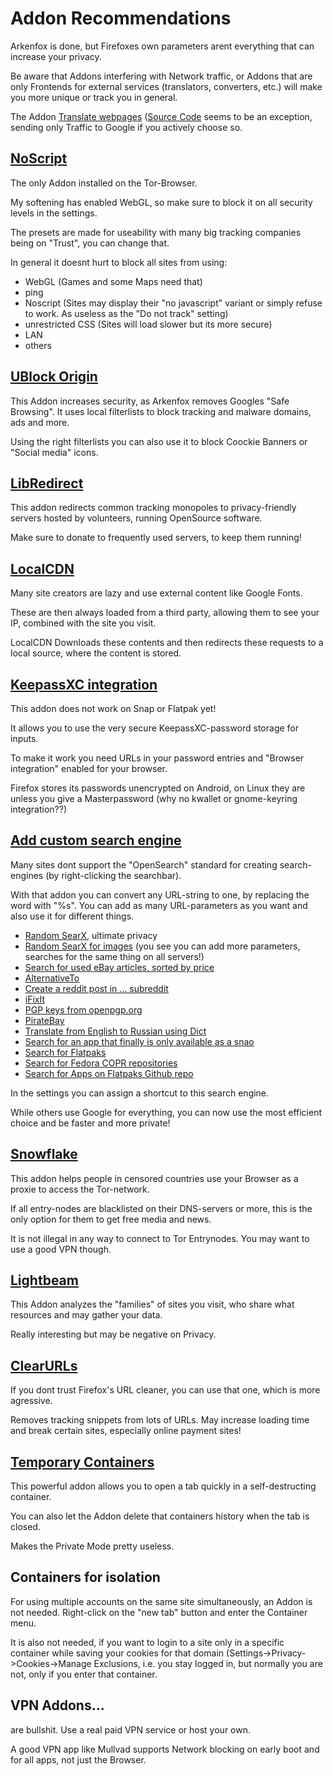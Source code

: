 # Addon Recommendations

Arkenfox is done, but Firefoxes own parameters arent everything that can increase your privacy.

Be aware that Addons interfering with Network traffic, or Addons that are only Frontends for external services (translators, converters, etc.) will make you more unique or track you in general.

The Addon [Translate webpages](https://addons.mozilla.org/en-US/firefox/addon/traduzir-paginas-web/) ([Source Code](https://github.com/FilipePS/Traduzir-paginas-web) seems to be an exception, sending only Traffic to Google if you actively choose so.

## [NoScript](https://addons.mozilla.org/en-US/firefox/addon/noscript/)
The only Addon installed on the Tor-Browser.

My softening has enabled WebGL, so make sure to block it on all security levels in the settings.

The presets are made for useability with many big tracking companies being on "Trust", you can change that.

In general it doesnt hurt to block all sites from using:

- WebGL (Games and some Maps need that)
- ping
- Noscript (Sites may display their "no javascript" variant or simply refuse to work. As useless as the "Do not track" setting)
- unrestricted CSS (Sites will load slower but its more secure)
- LAN
- others


## [UBlock Origin](https://addons.mozilla.org/en-US/firefox/addon/ublock-origin)
This Addon increases security, as Arkenfox removes Googles "Safe Browsing". It uses local filterlists to block tracking and malware domains, ads and more.

Using the right filterlists you can also use it to block Coockie Banners or "Social media" icons.

## [LibRedirect](https://addons.mozilla.org/en-US/firefox/addon/libredirect/)
This addon redirects common tracking monopoles to privacy-friendly servers hosted by volunteers, running OpenSource software.

Make sure to donate to frequently used servers, to keep them running!

## [LocalCDN](https://addons.mozilla.org/en-US/firefox/addon/localcdn-fork-of-decentraleyes/)
Many site creators are lazy and use external content like Google Fonts.

These are then always loaded from a third party, allowing them to see your IP, combined with the site you visit.

LocalCDN Downloads these contents and then redirects these requests to a local source, where the content is stored.

## [KeepassXC integration](https://addons.mozilla.org/en-US/firefox/addon/keepassxc-browser/)
This addon does not work on Snap or Flatpak yet!

It allows you to use the very secure KeepassXC-password storage for inputs. 

To make it work you need URLs in your password entries and "Browser integration" enabled for your browser.

Firefox stores its passwords unencrypted on Android, on Linux they are unless you give a Masterpassword (why no kwallet or gnome-keyring integration??)

## [Add custom search engine](https://addons.mozilla.org/en-US/firefox/addon/add-custom-search-engine/)
Many sites dont support the "OpenSearch" standard for creating search-engines (by right-clicking the searchbar).

With that addon you can convert any URL-string to one, by replacing the word with "%s". You can add as many URL-parameters as you want and also use it for different things.

- [Random SearX](https://searx.neocities.org/#q=%s&category_general=on), ultimate privacy
- [Random SearX for images](https://searx.neocities.org/#q=%s&category_images=on) (you see you can add more parameters, searches for the same thing on all servers!)
- [Search for used eBay articles, sorted by price](https://www.ebay.de/sch/i.html?_fsrp=1&rt=nc&_nkw=%s&_sacat=0&_sop=15&LH_ItemCondition=4)
- [AlternativeTo](https://alternativeto.net/browse/search/?q=%s)
- [Create a reddit post in ... subreddit](https://www.reddit.com/r/%s/submit)
- [iFixIt](https://www.ifixit.com/Search?query=%s)
- [PGP keys from openpgp.org](https://keys.openpgp.org/search?q=%s)
- [PirateBay](https://pirate-bays.net/search?q=%s)
- [Translate from English to Russian using Dict](https://enru.dict.cc/?s=%s)
- [Search for an app that finally is only available as a snao](https://snapcraft.io/search?q=%s)
- [Search for Flatpaks](https://flathub.org/apps/search/test)
- [Search for Fedora COPR repositories](https://copr.fedorainfracloud.org/coprs/fulltext/?fulltext=%s)
- [Search for Apps on Flatpaks Github repo](https://github.com/search?q=org%3Aflathub+%s)

In the settings you can assign a shortcut to this search engine.

While others use Google for everything, you can now use the most efficient choice and be faster and more private!

## [Snowflake](https://addons.mozilla.org/en-US/firefox/addon/torproject-snowflake/)
This addon helps people in censored countries use your Browser as a proxie to access the Tor-network.

If all entry-nodes are blacklisted on their DNS-servers or more, this is the only option for them to get free media and news.

It is not illegal in any way to connect to Tor Entrynodes. You may want to use a good VPN though.

## [Lightbeam](https://addons.mozilla.org/en-US/firefox/addon/lightbeam-chikl/)
This Addon analyzes the "families" of sites you visit, who share what resources and may gather your data. 

Really interesting but may be negative on Privacy.

## [ClearURLs](https://addons.mozilla.org/en-US/firefox/addon/clearurls/)
If you dont trust Firefox's URL cleaner, you can use that one, which is more agressive.

Removes tracking snippets from lots of URLs. May increase loading time and break certain sites, especially online payment sites!

## [Temporary Containers](https://addons.mozilla.org/en-US/firefox/addon/temporary-containers/)
This powerful addon allows you to open a tab quickly in a self-destructing container. 

You can also let the Addon delete that containers history when the tab is closed. 

Makes the Private Mode pretty useless.

## Containers for isolation
For using multiple accounts on the same site simultaneously, an Addon is not needed. Right-click on the "new tab" button and enter the Container menu.

It is also not needed, if you want to login to a site only in a specific container while saving your cookies for that domain (Settings->Privacy->Cookies->Manage Exclusions, i.e. you stay logged in, but normally you are not, only if you enter that container.

## VPN Addons...
are bullshit. Use a real paid VPN service or host your own.

A good VPN app like Mullvad supports Network blocking on early boot and for all apps, not just the Browser.
